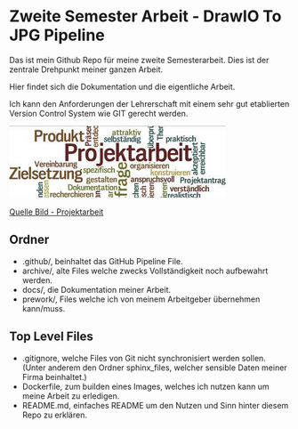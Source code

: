 # Zweite Semester Arbeit - DrawIO To JPG Pipeline

Das ist mein Github Repo für meine zweite Semesterarbeit. Dies ist der zentrale Drehpunkt meiner ganzen Arbeit.

Hier findet sich die Dokumentation und die eigentliche Arbeit. 

Ich kann den Anforderungen der Lehrerschaft mit einem sehr gut etablierten Version Control System wie GIT gerecht werden.  

![Projektarbeit](docs/ressources/images/general/projektarbeit.jpg)

[Quelle Bild - Projektarbeit](docs/anhang/quellen.md#518-projektarbeit)

## Ordner

* .github/, beinhaltet das GitHub Pipeline File.
* archive/, alte Files welche zwecks Vollständigkeit noch aufbewahrt werden.
* docs/, die Dokumentation meiner Arbeit.
* prework/, Files welche ich von meinem Arbeitgeber übernehmen kann/muss.

## Top Level Files

* .gitignore, welche Files von Git nicht synchronisiert werden sollen. (Unter anderem den Ordner sphinx_files, welcher sensible Daten meiner Firma beinhaltet.)
* Dockerfile, zum builden eines Images, welches ich nutzen kann um meine Arbeit zu erledigen.
* README.md, einfaches README um den Nutzen und Sinn hinter diesem Repo zu erklären.